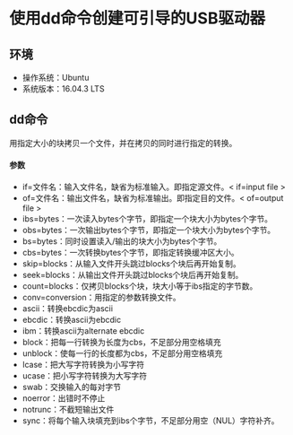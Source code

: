 # 使用dd命令创建可引导的USB驱动器

## 环境

- 操作系统：Ubuntu
- 系统版本：16.04.3 LTS

## dd命令

用指定大小的块拷贝一个文件，并在拷贝的同时进行指定的转换。

#### 参数

- if=文件名：输入文件名，缺省为标准输入。即指定源文件。< if=input file > 
- of=文件名：输出文件名，缺省为标准输出。即指定目的文件。< of=output file > 
- ibs=bytes：一次读入bytes个字节，即指定一个块大小为bytes个字节。 
- obs=bytes：一次输出bytes个字节，即指定一个块大小为bytes个字节。 
- bs=bytes：同时设置读入/输出的块大小为bytes个字节。 
- cbs=bytes：一次转换bytes个字节，即指定转换缓冲区大小。 
- skip=blocks：从输入文件开头跳过blocks个块后再开始复制。 
- seek=blocks：从输出文件开头跳过blocks个块后再开始复制。 
- count=blocks：仅拷贝blocks个块，块大小等于ibs指定的字节数。 
- conv=conversion：用指定的参数转换文件。 
- ascii：转换ebcdic为ascii 
- ebcdic：转换ascii为ebcdic 
- ibm：转换ascii为alternate ebcdic 
- block：把每一行转换为长度为cbs，不足部分用空格填充 
- unblock：使每一行的长度都为cbs，不足部分用空格填充 
- lcase：把大写字符转换为小写字符 
- ucase：把小写字符转换为大写字符 
- swab：交换输入的每对字节 
- noerror：出错时不停止 
- notrunc：不截短输出文件 
- sync：将每个输入块填充到ibs个字节，不足部分用空（NUL）字符补齐。 
